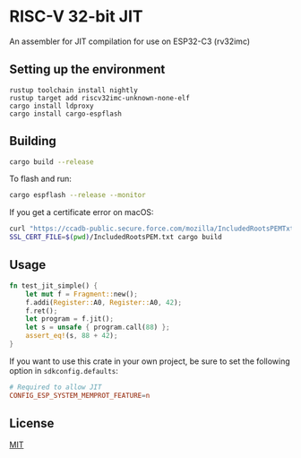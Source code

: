 # RISC-V 32-bit JIT

An assembler for JIT compilation for use on ESP32-C3 (rv32imc)

## Setting up the environment

```
rustup toolchain install nightly
rustup target add riscv32imc-unknown-none-elf
cargo install ldproxy
cargo install cargo-espflash
```

## Building

```bash
cargo build --release
```

To flash and run:

```bash
cargo espflash --release --monitor
```

If you get a certificate error on macOS:

```bash
curl "https://ccadb-public.secure.force.com/mozilla/IncludedRootsPEMTxt?TrustBitsInclude=Websites" > IncludedRootsPEM.txt
SSL_CERT_FILE=$(pwd)/IncludedRootsPEM.txt cargo build
```

## Usage

```rust
fn test_jit_simple() {
	let mut f = Fragment::new();
	f.addi(Register::A0, Register::A0, 42);
	f.ret();
	let program = f.jit();
	let s = unsafe { program.call(88) };
	assert_eq!(s, 88 + 42);
}
```

If you want to use this crate in your own project, be sure to set the following option in `sdkconfig.defaults`:

```toml
# Required to allow JIT
CONFIG_ESP_SYSTEM_MEMPROT_FEATURE=n
```

## License

[MIT](./LICENSE)

